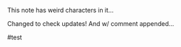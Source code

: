 This note has weird characters in it&hellip;

Changed to check updates! And w/ comment appended&hellip; 

#test